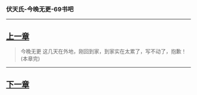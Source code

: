 ### 伏天氏-今晚无更-69书吧

--------
[上一章](./2e073ca298ecb55a5f3fef511dc9a6b4.md)
--------


>
>
>
>今晚无更
>这几天在外地，刚回到家，到家实在太累了，写不动了，抱歉！
>(本章完)
>
>

--------
[下一章](./1311aee3a24716b54232ebcf50d4a58a.md)
--------
